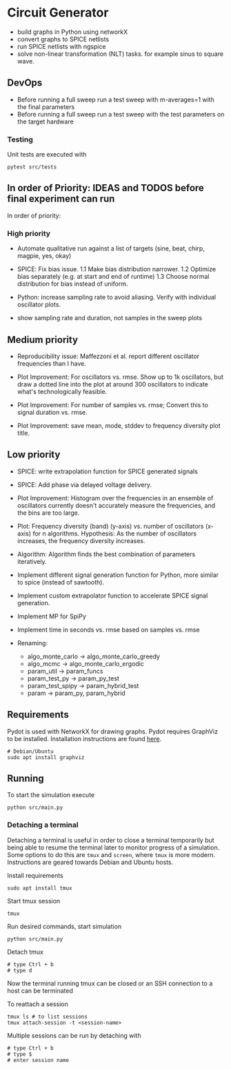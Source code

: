 # Circuit Generator

- build graphs in Python using networkX
- convert graphs to SPICE netlists 
- run SPICE netlists with ngspice
- solve non-linear transformation (NLT) tasks. for example sinus to square wave.


## DevOps

- Before running a full sweep run a test sweep with m-averages=1 with the final parameters
- Before running a full sweep run a test sweep with the test parameters on the target hardware

### Testing

Unit tests are executed with

    pytest src/tests

## In order of Priority: IDEAS and TODOS before final experiment can run

In order of priority:

### High priority

- Automate qualitative run against a list of targets (sine, beat, chirp, magpie, yes, okay)

- SPICE: Fix bias issue.
    1.1 Make bias distribution narrower.
    1.2 Optimize bias separately (e.g. at start and end of runtime)
    1.3 Choose normal distribution for bias instead of uniform.

- Python: increase sampling rate to avoid aliasing. Verify with individual oscillator plots.

- show sampling rate and duration, not samples in the sweep plots

## Medium priority

- Reproducibility issue: Maffezzoni et al. report different oscillator frequencies than I have.

- Plot Improvement: For oscillators vs. rmse. Show up to 1k oscillators, but draw a dotted line into the plot at around 300 oscillators to indicate what's technologically feasible.

- Plot Improvement: For number of samples vs. rmse; Convert this to signal duration vs. rmse.

- Plot Improvement: save mean, mode, stddev to frequency diversity plot title.

## Low priority

- SPICE: write extrapolation function for SPICE generated signals

- SPICE: Add phase via delayed voltage delivery.

- Plot Improvement: Histogram over the frequencies in an ensemble of oscillators currently doesn't accurately measure the frequencies, and the bins are too large.

- Plot: Frequency diversity (band) (y-axis) vs. number of oscillators (x-axis) for n algorithms. Hypothesis: As the number of oscillators increases, the frequency diversity increases.

- Algorithm: Algorithm finds the best combination of parameters iteratively.

- Implement different signal generation function for Python, more similar to spice (instead of sawtooth).

- Implement custom extrapolator function to accelerate SPICE signal generation.

- Implement MP for SpiPy

- Implement time in seconds vs. rmse based on samples vs. rmse

- Renaming:
    - algo_monte_carlo -> algo_monte_carlo_greedy
    - algo_mcmc -> algo_monte_carlo_ergodic
    - param_util -> param_funcs
    - param_test_py -> param_py_test
    - param_test_spipy -> param_hybrid_test
    - param -> param_py, param_hybrid

## Requirements

Pydot is used with NetworkX for drawing graphs.
Pydot requires GraphViz to be installed.
Installation instructions are found [here](https://graphviz.org/download/).

    # Debian/Ubuntu
    sudo apt install graphviz

## Running

To start the simulation execute

    python src/main.py

### Detaching a terminal

Detaching a terminal is useful in order to close a terminal temporarily but being able to resume the terminal later to monitor progress of a simulation.
Some options to do this are `tmux` and `screen`, where `tmux` is more modern.
Instructions are geared towards Debian and Ubuntu hosts.

Install requirements

    sudo apt install tmux

Start tmux session

    tmux

Run desired commands, start simulation

    python src/main.py

Detach tmux

    # type Ctrl + b
    # type d

Now the terminal running tmux can be closed or an SSH connection to a host can be terminated

To reattach a session

    tmux ls # to list sessions
    tmux attach-session -t <session-name>

Multiple sessions can be run by detaching with

    # type Ctrl + b
    # type $
    # enter session name

    


